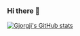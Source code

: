 ### Hi there 👋
[![Gjorgji's GitHub stats](https://github-readme-stats-eta-eight-63.vercel.app/api?username=GjorgjiKirovski)](https://github.com/GjorgjiKirovski/github-readme-stats&show_icons=true&theme=transparent)

<!--
**GjorgjiKirovski/GjorgjiKirovski** is a ✨ _special_ ✨ repository because its `README.md` (this file) appears on your GitHub profile.

Here are some ideas to get you started:

- 🔭 I’m currently working on ...
- 🌱 I’m currently learning ...
- 👯 I’m looking to collaborate on ...
- 🤔 I’m looking for help with ...
- 💬 Ask me about ...
- 📫 How to reach me: ...
- ⚡ Fun fact: ...
-->
